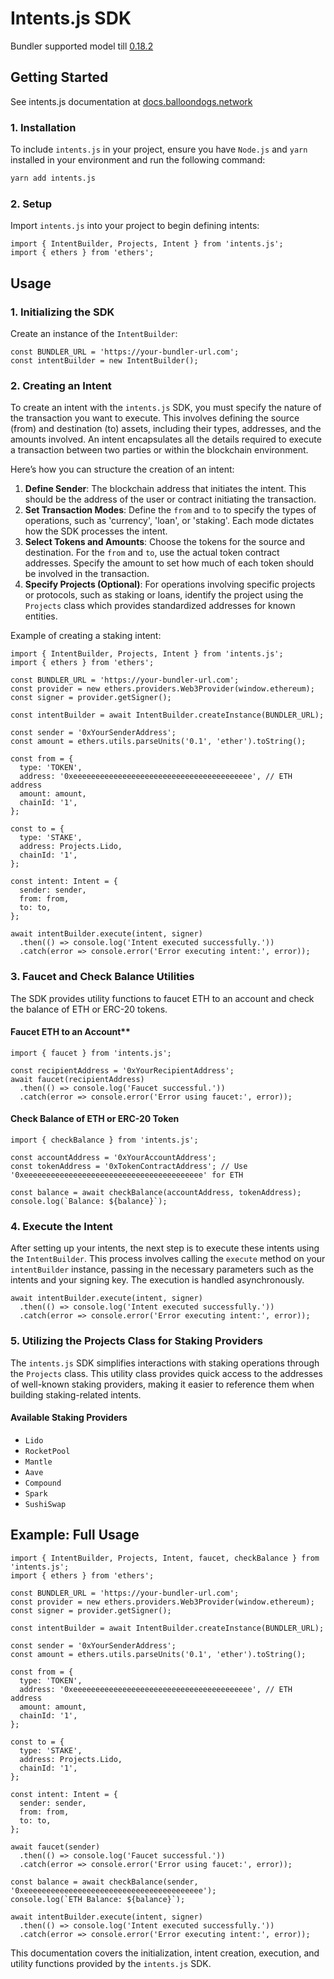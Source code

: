 # Intents.js SDK

Bundler supported model till [0.18.2](https://github.com/blndgs/model/releases/tag/v0.18.2)

## Getting Started

See intents.js documentation at [docs.balloondogs.network](https://docs.balloondogs.network/solution/sdk)

### 1. Installation

To include `intents.js` in your project, ensure you have `Node.js` and `yarn` installed in your environment and run the following command:

```sh
yarn add intents.js
```

### 2. Setup

Import `intents.js` into your project to begin defining intents:

```tsx
import { IntentBuilder, Projects, Intent } from 'intents.js';
import { ethers } from 'ethers';
```

## Usage

### 1. Initializing the SDK

Create an instance of the `IntentBuilder`:

```tsx
const BUNDLER_URL = 'https://your-bundler-url.com';
const intentBuilder = new IntentBuilder();
```

### 2. Creating an Intent

To create an intent with the `intents.js` SDK, you must specify the nature of the transaction you want to execute. This involves defining the source (from) and destination (to) assets, including their types, addresses, and the amounts involved. An intent encapsulates all the details required to execute a transaction between two parties or within the blockchain environment.

Here’s how you can structure the creation of an intent:

1. **Define Sender**: The blockchain address that initiates the intent. This should be the address of the user or contract initiating the transaction.
2. **Set Transaction Modes**: Define the `from` and `to` to specify the types of operations, such as 'currency', 'loan', or 'staking'. Each mode dictates how the SDK processes the intent.
3. **Select Tokens and Amounts**: Choose the tokens for the source and destination. For the `from` and `to`, use the actual token contract addresses. Specify the amount to set how much of each token should be involved in the transaction.
4. **Specify Projects (Optional)**: For operations involving specific projects or protocols, such as staking or loans, identify the project using the `Projects` class which provides standardized addresses for known entities.

Example of creating a staking intent:

```tsx
import { IntentBuilder, Projects, Intent } from 'intents.js';
import { ethers } from 'ethers';

const BUNDLER_URL = 'https://your-bundler-url.com';
const provider = new ethers.providers.Web3Provider(window.ethereum);
const signer = provider.getSigner();

const intentBuilder = await IntentBuilder.createInstance(BUNDLER_URL);

const sender = '0xYourSenderAddress';
const amount = ethers.utils.parseUnits('0.1', 'ether').toString();

const from = {
  type: 'TOKEN',
  address: '0xeeeeeeeeeeeeeeeeeeeeeeeeeeeeeeeeeeeeeeee', // ETH address
  amount: amount,
  chainId: '1',
};

const to = {
  type: 'STAKE',
  address: Projects.Lido,
  chainId: '1',
};

const intent: Intent = {
  sender: sender,
  from: from,
  to: to,
};

await intentBuilder.execute(intent, signer)
  .then(() => console.log('Intent executed successfully.'))
  .catch(error => console.error('Error executing intent:', error));
```

### 3. Faucet and Check Balance Utilities

The SDK provides utility functions to faucet ETH to an account and check the balance of ETH or ERC-20 tokens.

#### Faucet ETH to an Account**

```tsx
import { faucet } from 'intents.js';

const recipientAddress = '0xYourRecipientAddress';
await faucet(recipientAddress)
  .then(() => console.log('Faucet successful.'))
  .catch(error => console.error('Error using faucet:', error));

```

#### Check Balance of ETH or ERC-20 Token

```tsx
import { checkBalance } from 'intents.js';

const accountAddress = '0xYourAccountAddress';
const tokenAddress = '0xTokenContractAddress'; // Use '0xeeeeeeeeeeeeeeeeeeeeeeeeeeeeeeeeeeeeeeee' for ETH

const balance = await checkBalance(accountAddress, tokenAddress);
console.log(`Balance: ${balance}`);
```

### 4. Execute the Intent

After setting up your intents, the next step is to execute these intents using the `IntentBuilder`. This process involves calling the `execute` method on your `intentBuilder` instance, passing in the necessary parameters such as the intents and your signing key. The execution is handled asynchronously.

```tsx
await intentBuilder.execute(intent, signer)
  .then(() => console.log('Intent executed successfully.'))
  .catch(error => console.error('Error executing intent:', error));
```

### 5. Utilizing the Projects Class for Staking Providers

The `intents.js` SDK simplifies interactions with staking operations through the `Projects` class. This utility class provides quick access to the addresses of well-known staking providers, making it easier to reference them when building staking-related intents.

#### Available Staking Providers

- `Lido`
- `RocketPool`
- `Mantle`
- `Aave`
- `Compound`
- `Spark`
- `SushiSwap`

## Example: Full Usage

```tsx
import { IntentBuilder, Projects, Intent, faucet, checkBalance } from 'intents.js';
import { ethers } from 'ethers';

const BUNDLER_URL = 'https://your-bundler-url.com';
const provider = new ethers.providers.Web3Provider(window.ethereum);
const signer = provider.getSigner();

const intentBuilder = await IntentBuilder.createInstance(BUNDLER_URL);

const sender = '0xYourSenderAddress';
const amount = ethers.utils.parseUnits('0.1', 'ether').toString();

const from = {
  type: 'TOKEN',
  address: '0xeeeeeeeeeeeeeeeeeeeeeeeeeeeeeeeeeeeeeeee', // ETH address
  amount: amount,
  chainId: '1',
};

const to = {
  type: 'STAKE',
  address: Projects.Lido,
  chainId: '1',
};

const intent: Intent = {
  sender: sender,
  from: from,
  to: to,
};

await faucet(sender)
  .then(() => console.log('Faucet successful.'))
  .catch(error => console.error('Error using faucet:', error));

const balance = await checkBalance(sender, '0xeeeeeeeeeeeeeeeeeeeeeeeeeeeeeeeeeeeeeeee');
console.log(`ETH Balance: ${balance}`);

await intentBuilder.execute(intent, signer)
  .then(() => console.log('Intent executed successfully.'))
  .catch(error => console.error('Error executing intent:', error));
```

This documentation covers the initialization, intent creation, execution, and utility functions provided by the `intents.js` SDK.
